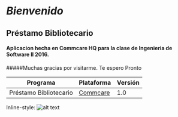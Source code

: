 # *Bienvenido*
## Préstamo Bibliotecario
#### Aplicacion hecha en Commcare HQ para la clase de Ingenieria de Software II 2016.
#####Muchas gracias por visitarme. Te espero Pronto

Programa | Plataforma           | Versión
------------ | ------------- |-------------
Préstamo Bibliotecario   | [Commcare](https://www.commcarehq.org)        | 1.0

Inline-style: 
![alt text](http://www.bibliotecaspublicas.es/sanjavier/imagenes/prestamo.gif "Logo Title Text 1")
